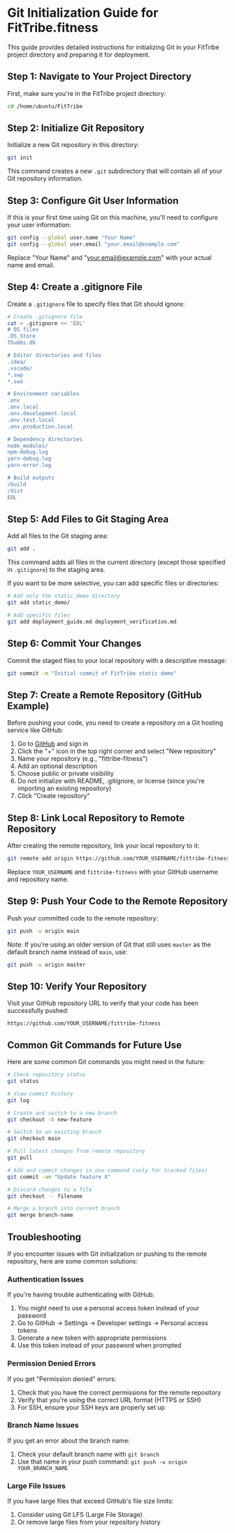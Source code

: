 # Git Initialization Guide for FitTribe.fitness

This guide provides detailed instructions for initializing Git in your FitTribe project directory and preparing it for deployment.

## Step 1: Navigate to Your Project Directory

First, make sure you're in the FitTribe project directory:

```bash
cd /home/ubuntu/FitTribe
```

## Step 2: Initialize Git Repository

Initialize a new Git repository in this directory:

```bash
git init
```

This command creates a new `.git` subdirectory that will contain all of your Git repository information.

## Step 3: Configure Git User Information

If this is your first time using Git on this machine, you'll need to configure your user information:

```bash
git config --global user.name "Your Name"
git config --global user.email "your.email@example.com"
```

Replace "Your Name" and "your.email@example.com" with your actual name and email.

## Step 4: Create a .gitignore File

Create a `.gitignore` file to specify files that Git should ignore:

```bash
# Create .gitignore file
cat > .gitignore << 'EOL'
# OS files
.DS_Store
Thumbs.db

# Editor directories and files
.idea/
.vscode/
*.swp
*.swo

# Environment variables
.env
.env.local
.env.development.local
.env.test.local
.env.production.local

# Dependency directories
node_modules/
npm-debug.log
yarn-debug.log
yarn-error.log

# Build outputs
/build
/dist
EOL
```

## Step 5: Add Files to Git Staging Area

Add all files to the Git staging area:

```bash
git add .
```

This command adds all files in the current directory (except those specified in `.gitignore`) to the staging area.

If you want to be more selective, you can add specific files or directories:

```bash
# Add only the static_demo directory
git add static_demo/

# Add specific files
git add deployment_guide.md deployment_verification.md
```

## Step 6: Commit Your Changes

Commit the staged files to your local repository with a descriptive message:

```bash
git commit -m "Initial commit of FitTribe static demo"
```

## Step 7: Create a Remote Repository (GitHub Example)

Before pushing your code, you need to create a repository on a Git hosting service like GitHub:

1. Go to [GitHub](https://github.com) and sign in
2. Click the "+" icon in the top right corner and select "New repository"
3. Name your repository (e.g., "fittribe-fitness")
4. Add an optional description
5. Choose public or private visibility
6. Do not initialize with README, .gitignore, or license (since you're importing an existing repository)
7. Click "Create repository"

## Step 8: Link Local Repository to Remote Repository

After creating the remote repository, link your local repository to it:

```bash
git remote add origin https://github.com/YOUR_USERNAME/fittribe-fitness.git
```

Replace `YOUR_USERNAME` and `fittribe-fitness` with your GitHub username and repository name.

## Step 9: Push Your Code to the Remote Repository

Push your committed code to the remote repository:

```bash
git push -u origin main
```

Note: If you're using an older version of Git that still uses `master` as the default branch name instead of `main`, use:

```bash
git push -u origin master
```

## Step 10: Verify Your Repository

Visit your GitHub repository URL to verify that your code has been successfully pushed:

```
https://github.com/YOUR_USERNAME/fittribe-fitness
```

## Common Git Commands for Future Use

Here are some common Git commands you might need in the future:

```bash
# Check repository status
git status

# View commit history
git log

# Create and switch to a new branch
git checkout -b new-feature

# Switch to an existing branch
git checkout main

# Pull latest changes from remote repository
git pull

# Add and commit changes in one command (only for tracked files)
git commit -am "Update feature X"

# Discard changes to a file
git checkout -- filename

# Merge a branch into current branch
git merge branch-name
```

## Troubleshooting

If you encounter issues with Git initialization or pushing to the remote repository, here are some common solutions:

### Authentication Issues

If you're having trouble authenticating with GitHub:

1. You might need to use a personal access token instead of your password
2. Go to GitHub → Settings → Developer settings → Personal access tokens
3. Generate a new token with appropriate permissions
4. Use this token instead of your password when prompted

### Permission Denied Errors

If you get "Permission denied" errors:

1. Check that you have the correct permissions for the remote repository
2. Verify that you're using the correct URL format (HTTPS or SSH)
3. For SSH, ensure your SSH keys are properly set up

### Branch Name Issues

If you get an error about the branch name:

1. Check your default branch name with `git branch`
2. Use that name in your push command: `git push -u origin YOUR_BRANCH_NAME`

### Large File Issues

If you have large files that exceed GitHub's file size limits:

1. Consider using Git LFS (Large File Storage)
2. Or remove large files from your repository history

